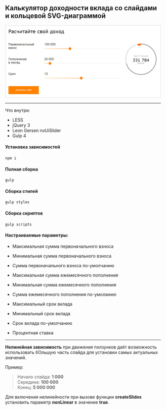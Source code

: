## Калькулятор доходности вклада со слайдами и кольцевой SVG-диаграммой

![](https://github.com/AKopytenko/Calculator-Bank/blob/master/preview.jpg)

---

Что внутри:
* LESS
* jQuery 3
* Leon Gersen noUiSlider 
* Gulp 4

#### Установка зависимостей
    npm i

#### Полная сборка
    gulp

#### Сборка стилей
    gulp styles

#### Сборка скриптов
    gulp scripts
    
#### Настраиваемые параметры:
* Максимальная сумма первоначального взноса
* Минимальная сумма первоначального взноса
* Сумма первоначального взноса по-умолчанию

* Максимальная сумма ежемесячного пополнения
* Минимальная сумма ежемесячного пополнения
* Сумма ежемесячного пополнения по-умоланию

* Максимальный срок вклада
* Минимальный срок вклада
* Срок вклада по-умолчанию

* Процентная ставка
---
**Нелинейная зависимость** при движения ползунков даёт возможность использовать бОльшую часть слайда для установки самых актуальных значений. 

Пример:
> Начало слайда: **1 000**  
> Середина: **100 000**  
> Конец: **5 000 000**

Для включения нелинейности при вызове функции **createSlides** установить параметр **nonLinear** в значение **true**.